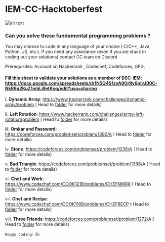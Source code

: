 # IEM-CC-Hacktoberfest
![alt text](https://raw.githubusercontent.com/divyake/Cysec-Hacktoberfest/dcc84465cfcff73981f8fcb5c8fe3b1710c007e1/assets/logo.svg)

### Can you solve these fundamental programming problems ?

You may choose to code in any language of your choice ( C/C++, Java, Python, JS, etc.). If you need any assistance (even if you are stuck in coding out your solutions) contact CC team on Discord.

Prerequisites: Account on Hackerrank , Codechef, Codeforces, GFG.

#### Fill this sheet to validate your solutions as a member of DSC-IEM: https://docs.google.com/spreadsheets/d/1N5Q4S1zyA8OrRy6pivJB0C-NkR6p2KuZ1mbLj9etKsg/edit?usp=sharing

i. **Dynamic Array**: https://www.hackerrank.com/challenges/dynamic-array/problem ( Head to [folder](https://github.com/dsc-iem/IEM-CC-Hacktoberfest/tree/master/Dynamic%20Array) for more details)

ii. **Left Rotation**: https://www.hackerrank.com/challenges/array-left-rotation/problem ( Head to [folder](https://github.com/dsc-iem/IEM-CC-Hacktoberfest/tree/master/Left%20Rotation) for more details)

iii. **Omkar and Password**: https://codeforces.com/problemset/problem/1392/A ( Head to [folder](https://github.com/dsc-iem/IEM-CC-Hacktoberfest/tree/master/Omkar%20and%20Password) for more details)

iv. **Stone**: https://codeforces.com/problemset/problem/1236/A ( Head to [folder](https://github.com/dsc-iem/IEM-CC-Hacktoberfest/tree/master/Stone) for more details)

v. **Bad Triangle**: https://codeforces.com/problemset/problem/1398/A ( Head to [folder](https://github.com/dsc-iem/IEM-CC-Hacktoberfest/tree/master/Bad%20Triangle) for more details)

vi. **Chef and Work**: https://www.codechef.com/COOK121B/problems/CHEFNWRK ( Head to [folder](https://github.com/dsc-iem/IEM-CC-Hacktoberfest/tree/master/Chef%20and%20Work) for more details)

vii. **Chef and Recipe**: https://www.codechef.com/COOK118B/problems/CHEFRECP ( Head to [folder](https://github.com/dsc-iem/IEM-CC-Hacktoberfest/tree/master/Chef%20and%20Recipe) for more details)

viii. **Three Friends**: https://codeforces.com/problemset/problem/1272/A ( Head to [folder](https://github.com/dsc-iem/IEM-CC-Hacktoberfest/tree/master/Three%20Friends) for more details)

`Happy Coding!` :thumbsup:
